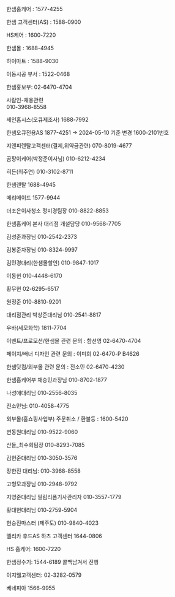 한샘홈케어 : 1577-4255

한샘 고객센터(AS) : 1588-0900

HS케어 : 1600-7220

한샘몰 : 1688-4945 

하이마트 : 1588-9030

이동시공 부서 : 1522-0468 

한샘홍보부: 02-6470-4704

사람인-채용관련  
010-3968-8558 

세인홈시스(오큐제조사)
1688-7992

한샘오큐전용AS
1877-4251
-> 2024-05-10 기준 변경 1600-2101번호

지앤피렌탈고객센터(결제,위약금관련) 
070-8019-4677 

곰팡이케어(박정준이사님)
010-6212-4234

히든(최주연)
010-3102-8711

한샘렌탈
1688-4945

메리메이드
1577-9944

더조은이사청소 정미경팀장
010-8822-8853

한샘홈케어 본사 
대리점 개설담당
010-9568-7705

김성준과장님 
010-2542-2373

김봉준차장님
010-8324-9997

김민경대리(한샘몰할인)
010-9847-1017

이동현
010-4448-6170

황무현
02-6295-6517

원정준
010-8810-9201

대리점관리
박상준대리님
010-2541-8817

우바(세모화학) 1811-7704

이벤트/프로모션/한샘몰 관련 문의 : 
함선영 02-6470-4704

페이지/배너 디자인 관련 문의 :
이미희 02-6470-P B4626

한샘닷컴/외부몰 관련 문의 : 
전소민 02-6470-4230

한샘홈케어부 
채승민과장님
010-8702-1877 

나성애대리님 
010-2556-8035

전소민님: 
010-4058-4775 

외부몰(홈쇼핑사업부) 주문취소 / 환불등 : 1600-5420  

변동원대리님 
010-9522-9060 

산들_최수희팀장
010-8293-7085

김현준대리님
010-3050-3576

장한진 대리님: 
010-3968-8558

고형모과장님
010-2948-9792

지영준대리님
필림리폼기사관리자
010-3557-1779 

황대현대리님 
010-2759-5904

현승진마스터
(제주도) 
010-9840-4023 

엘리카 후드AS
하츠 고객센터
1644-0806

HS 홈케어: 
1600-7220 

한샘정수기:
1544-6189 
콜백남겨서 진행

이지웰고객센터: 
02-3282-0579

베네피아 
1566-9955